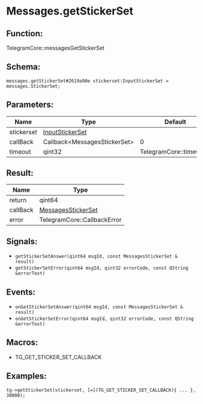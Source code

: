 # Messages.getStickerSet

## Function:

TelegramCore::messagesGetStickerSet

## Schema:

`messages.getStickerSet#2619a90e stickerset:InputStickerSet = messages.StickerSet;`
## Parameters:

|Name|Type|Default|
|----|----|-------|
|stickerset|[InputStickerSet](../../types/inputstickerset.md)||
|callBack|Callback<MessagesStickerSet\>|0|
|timeout|qint32|TelegramCore::timeOut()|

## Result:

|Name|Type|
|----|----|
|return|qint64|
|callBack|[MessagesStickerSet](../../types/messagesstickerset.md)|
|error|TelegramCore::CallbackError|

## Signals:

* `getStickerSetAnswer(qint64 msgId, const MessagesStickerSet & result)`
* `getStickerSetError(qint64 msgId, qint32 errorCode, const QString &errorText)`

## Events:

* `onGetStickerSetAnswer(qint64 msgId, const MessagesStickerSet & result)`
* `onGetStickerSetError(qint64 msgId, qint32 errorCode, const QString &errorText)`

## Macros:

* TG_GET_STICKER_SET_CALLBACK

## Examples:

`tg->getStickerSet(stickerset, [=](TG_GET_STICKER_SET_CALLBACK){
    ...
}, 30000);`
